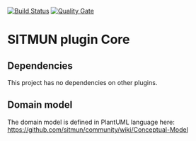 [![Build Status](https://travis-ci.org/sitmun/sitmun-plugin-core.svg?branch=master)](https://travis-ci.org/sitmun/sitmun-plugin-core)
[![Quality Gate](https://sonarcloud.io/api/project_badges/measure?project=org.sitmun%3Asitmun-plugin-core&metric=alert_status)](https://sonarcloud.io/dashboard?id=org.sitmun%3Asitmun-plugin-core)


# SITMUN plugin Core

## Dependencies
This project has no dependencies on other plugins.

## Domain model
The domain model is defined in PlantUML language here: https://github.com/sitmun/community/wiki/Conceptual-Model
